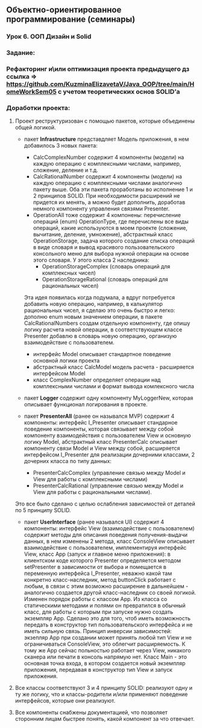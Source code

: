 ## Объектно-ориентированное программирование (семинары)
### Урок 6. ООП Дизайн и Solid
### **Задание:**
### Рефакторинг и\или оптимизация проекта предыдущего дз ссылка => https://github.com/KuzminaElizavetaV/Java_OOP/tree/main/HomeWorkSem05 с учетом теоретических основ SOLID’а

### Доработки проекта:

1. Проект реструктуризован с помощью пакетов, которые объединены общей логикой.

   - пакет **Infrastructure** представдляет Модель приложения, в нем добавилось 3 новых пакета: 
     - CalcComplexNumber содержит 4 компоненты (модели) на каждую операцию с комплексными числами, например,
     сложение, деление и т.д.
     - CalcRationalNumber содержит 4 компоненты (модели) на каждую операцию с комплексными числами аналогично пакету выше.
     Оба эти пакета проработаны во исполнение 1 и 2 принципов SOLID. При необходимости расширений не придется их менять,
     а можно будет дополнить, доработав немного компоненту управления связями Presenter.
     - OperationAll тоже содержит 4 компонены: перечисление операций (enum) OperationType, где перечислены все виды 
     операций, какие используются в моем проекте (сложение, вычитание, деление, умножение), абстрактный класс 
     OperationStorage, задача которого создание списка операций в виде словаря и вывод красивого пользовательского 
     консольного меню для выбора нужной операции на основе этого словаря. У этого класса 2 наследника: 
       - OperationStorageComplex (словарь операций для комплексных чисел)
       - OperationStorageRational (словарь операций для рациональных чисел)
       
     Эта идея появилась когда подумала, а вдруг потребуется добавить новую операцию, например, в калькулятор 
     рациональных чисел, я сделаю это очень быстро и легко: дополню enum новым значением операции, в пакете CalcRationalNumbers
     создам отдельную компоненту, где опишу логику расчета новой операции, в соответствующем классе Presenter добавлю в 
     словарь новую операцию, организую взаимодействие с пользователем.
     - интерфейс Model описывает стандартное поведение основной логики проекта
     - абстрактный класс CalcModel модель расчета - расширяется интерфейсом Model
     - класс ComplexNumber определяет операции над комплексными числами и формат вывода комлексного числа
     
   - пакет **Logger** содержит одну компоненту MyLoggerNew, которая описывает функционал логирования в проекте.
   
   - пакет **PresenterAll** (ранее он назывался MVP) содержит 4 компоненты: интерфейс I_Presenter описывает стандарное 
   поведение компоненты, которая связывает между собой компоненту взаимодействия с пользователем View и основную 
   логику Model, абстрактный класс PresenterCalc описывает компоненту связи Model и View между собой, расширяется 
   интерфейсом I_Presenter для реализации дочерними классами, 2 дочерних класса по типу данных:
     - PresenterCalcComplex (управление связью между Model и View для работы с комплексными числами)
     - PresenterCalcRational (управление связью между Model и View для работы с рациональными числами).
     
   Это все было сделано с целью ослабления зависимостей от деталей по 5 принципу SOLID.
     
   - пакет **UserInterface** (ранее назывался UI) содержит 4 компоненты: интерфейс View (взаимодействие с пользователем) 
   содержит методы для описания поведения получения-выдачи данных, в нем изменены 2 метода, класс ConsoleView 
   описывает взаимодействие с пользователем, имплементируя интерфейс View, класс App (запуск и главное меню приложения):
   в клиентском коде которого Presenter определяется методом setPresenter в зависимости от выбора и помещается в 
   переменную интерфейса I_Presenter, неважно какой там конкретно класс-наследник, метод buttonClick работает с любым,
   в связи с этим возможно расширение в дальнейшем - аналогично создается другой класс-наследник со своей логикой. 
   Изменен порядок работы с классом App. Из класса со статическими методами и полями он превратился в обычный класс, для
   работы с которым при запуске нужно создать экземпляр App. Сделано это для того, чтоб иметь возможность передать в 
   конструктор тип пользовательского интерфейса и не иметь сильную связь. Принцип инверсии зависимостей: экзепляр App 
   при создании может принять любой тип View и не ограничиваться ConsoleView, это облегчит расширяемость. К тому же App 
   сейчас польностью работает через View, никакого сканера или печати в консоль напрямую нет. Класс Main - это основная
   точка входа, в котором создается новый экземпляр приложения, передавая в конструктор тип View и запуск приложения.
2. Все классы соответствуют 3 и 4 принципу SOLID: реализуют одну и ту же логику, что и классы-родители и/или применяют
поведение интерфейсов, которые они реализуют.

3. Все компоненты снабжены документацией, что позволяет сторонним лицам быстрее понять, какой компонент за что отвечает.



